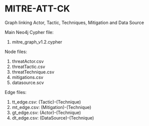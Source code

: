 # MITRE-ATT-CK
Graph linking Actor, Tactic, Techniques, Mitigation and Data Source

Main Neo4j Cypher file: 
1. mitre_graph_v1.2.cypher

Node files:
1. threatActor.csv
2. threatTactic.csv
3. threatTechnique.csv
4. mitigations.csv
5. datasource.scv


Edge files:
1. tt_edge.csv: (Tactic)-(Technique)
2. mt_edge.csv: (Mitigation)-(Technique)
3. gt_edge.csv: (Actor)-(Technique)
4. dt_edge.csv: (DataSource)-(Technique)
